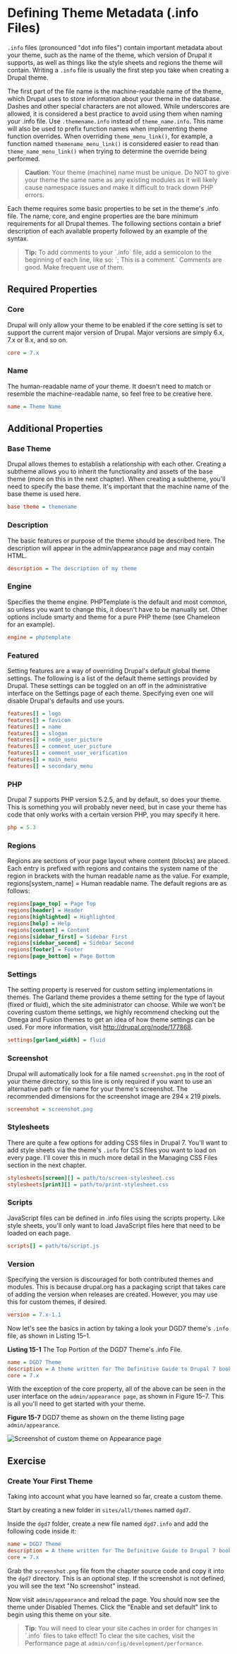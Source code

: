 # Defining Theme Metadata (.info Files)


`.info` files (pronounced "dot info files") contain important metadata about your theme, such as the name of the theme, which version of Drupal it supports, as well as things like the style sheets and regions the theme will contain. Writing a `.info` file is usually the first step you take when creating a Drupal theme.

The first part of the file name is the machine-readable name of the theme, which Drupal uses to store information about your theme in the database. Dashes and other special characters are not allowed. While underscores are allowed, it is considered a best practice to avoid using them when naming your .info file. Use `.themename.info` instead of `theme_name.info`. This name will also be used to prefix function names when implementing theme function overrides. When overriding `theme_menu_link()`, for example, a function named `themename_menu_link()` is considered easier to read than `theme_name_menu_link()` when trying to determine the override being performed.

<blockquote><b>Caution</b>: Your theme (machine) name must be unique. Do NOT to give your theme the same name as any existing modules as it will likely cause namespace issues and make it difficult to track down PHP errors.</blockquote>

Each theme requires some basic properties to be set in the theme's .info file. The name, core, and engine properties are the bare minimum requirements for all Drupal themes. The following sections contain a brief description of each available property followed by an example of the syntax.

<blockquote><b>Tip:</b> To add comments to your `.info` file, add a semicolon to the beginning of each line, like so: `; This is a comment.` Comments are good. Make frequent use of them.</blockquote>

## Required Properties

### Core

Drupal will only allow your theme to be enabled if the core setting is set to support the current major version of Drupal. Major versions are simply 6.x, 7.x or 8.x, and so on.

```ini
core = 7.x
```

### Name

The human-readable name of your theme. It doesn't need to match or resemble the machine-readable name, so feel free to be creative here.

```ini
name = Theme Name
```

## Additional Properties

### Base Theme

Drupal allows themes to establish a relationship with each other. Creating a subtheme allows you to inherit the functionality and assets of the base theme (more on this in the next chapter). When creating a subtheme, you'll need to specify the base theme. It's important that the machine name of the base theme is used here.

```ini
base theme = themename
```

### Description

The basic features or purpose of the theme should be described here. The description will appear in the admin/appearance page and may contain HTML.

```ini
description = The description of my theme
```

### Engine

Specifies the theme engine. PHPTemplate is the default and most common, so unless you want to change this, it doesn't have to be manually set. Other options include smarty and theme for a pure PHP theme (see Chameleon for an example).

```ini
engine = phptemplate
```

### Featured

Setting features are a way of overriding Drupal's default global theme settings. The following is a list of the default theme settings provided by Drupal. These settings can be toggled on an off in the administrative interface on the Settings page of each theme. Specifying even one will disable Drupal's defaults and use yours.

```ini
features[] = logo
features[] = favicon
features[] = name
features[] = slogan
features[] = node_user_picture
features[] = comment_user_picture
features[] = comment_user_verification
features[] = main_menu
features[] = secondary_menu
```

### PHP

Drupal 7 supports PHP version 5.2.5, and by default, so does your theme. This is something you will probably never need, but in case your theme has code that only works with a certain version PHP, you may specify it here.

```ini
php = 5.3
```

### Regions

Regions are sections of your page layout where content (blocks) are placed. Each entry is prefixed with regions and contains the system name of the region in brackets with the human readable name as the value. For example, regions[system_name] = Human readable name. The default regions are as follows:

```ini
regions[page_top] = Page Top
regions[header] = Header
regions[highlighted] = Highlighted
regions[help] = Help
regions[content] = Content
regions[sidebar_first] = Sidebar First
regions[sidebar_second] = Sidebar Second
regions[footer] = Footer
regions[page_bottom] = Page Bottom
```

### Settings

The setting property is reserved for custom setting implementations in themes. The Garland theme provides a theme setting for the type of layout (fixed or fluid), which the site administrator can choose. While we won't be covering custom theme settings, we highly recommend checking out the Omega and Fusion themes to get an idea of how theme settings can be used. For more information, visit http://drupal.org/node/177868.

```ini
settings[garland_width] = fluid
```

### Screenshot

Drupal will automatically look for a file named `screenshot.png` in the root of your theme directory, so this line is only required if you want to use an alternative path or file name for your theme's screenshot. The recommended dimensions for the screenshot image are 294 x 219 pixels.

```ini
screenshot = screenshot.png
```

### Stylesheets

There are quite a few options for adding CSS files in Drupal 7. You'll want to add style sheets via the theme's `.info` for CSS files you want to load on every page. I'll cover this in much more detail in the Managing CSS Files section in the next chapter.

```ini
stylesheets[screen][] = path/to/screen-stylesheet.css
stylesheets[print][] = path/to/print-stylesheet.css
```

### Scripts

JavaScript files can be defined in .info files using the scripts property. Like style sheets, you'll only want to load JavaScript files here that need to be loaded on each page.

```ini
scripts[] = path/to/script.js
```

### Version

Specifying the version is discouraged for both contributed themes and modules. This is because drupal.org has a packaging script that takes care of adding the version when releases are created. However, you may use this for custom themes, if desired.

```ini
version = 7.x-1.1
```

Now let's see the basics in action by taking a look your DGD7 theme's `.info` file, as shown in Listing 15–1.

**Listing 15-1** The Top Portion of the DGD7 Theme's .info File.

```ini
name = DGD7 Theme
description = A theme written for The Definitive Guide to Drupal 7 book website.
core = 7.x
```

With the exception of the core property, all of the above can be seen in the user interface on the `admin/appearance page`, as shown in Figure 15–7. This is all you'll need to get started with your theme.

**Figure 15-7** DGD7 theme as shown on the theme listing page ``admin/appearance``.

![Screenshot of custom theme on Appearance page](http://themery.com/sites/default/files/figure-15-7.png)

## Exercise

### Create Your First Theme

Taking into account what you have learned so far, create a custom theme.

Start by creating a new folder in `sites/all/themes` named `dgd7`.

Inside the `dgd7` folder, create a new file named `dgd7.info` and add the following code inside it:

```ini
name = DGD7 Theme
description = A theme written for The Definitive Guide to Drupal 7 book website.
core = 7.x
```

Grab the `screenshot.png` file from the chapter source code and copy it into the `dgd7` directory. This is an optional step. If the screenshot is not defined, you will see the text "No screenshot" instead.

Now visit `admin/appearance` and reload the page. You should now see the theme under Disabled Themes. Click the "Enable and set default" link to begin using this theme on your site.

<blockquote>
<b>Tip</b>: You will need to clear your site caches in order for changes in `.info` files to take effect! To clear the site caches, visit the Performance page at <code>admin/config/development/performance</code>.</blockquote>